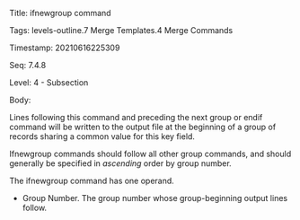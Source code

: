 Title:  ifnewgroup command

Tags:   levels-outline.7 Merge Templates.4 Merge Commands

Timestamp: 20210616225309

Seq:    7.4.8

Level:  4 - Subsection

Body: 

Lines following this command and preceding the next group or endif command will be written to the output file at the beginning of a group of records sharing a common value for this key field. 

Ifnewgroup commands should follow all other group commands, and should generally be specified in *ascending* order by group number. 

The ifnewgroup command has one operand.


+ Group Number. The group number whose group-beginning output lines follow.
